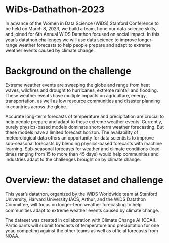 # WiDs-Dathathon-2023

In advance of the Women in Data Science (WiDS) Stanford Conference to be held on March 8, 2023, we build a team, hone our data science skills, and joined for  6th Annual WiDS Datathon focused on social impact.
In this year’s datathon challenges we will use data science to improve longer-range weather forecasts to help people prepare and adapt to extreme weather events caused by climate change.

# **Background on the challenge**
Extreme weather events are sweeping the globe and range from heat waves, wildfires and drought to hurricanes, extreme rainfall and flooding. These weather events have multiple impacts on agriculture, energy, transportation, as well as low resource communities and disaster planning in countries across the globe.

Accurate long-term forecasts of temperature and precipitation are crucial to help people prepare and adapt to these extreme weather events. Currently, purely physics-based models dominate short-term weather forecasting. But these models have a limited forecast horizon. The availability of meteorological data offers an opportunity for data scientists to improve sub-seasonal forecasts by blending physics-based forecasts with machine learning. Sub-seasonal forecasts for weather and climate conditions (lead-times ranging from 15 to more than 45 days) would help communities and industries adapt to the challenges brought on by climate change.


# **Overview: the dataset and challenge**
This year’s datathon, organized by the WiDS Worldwide team at Stanford University, Harvard University IACS, Arthur, and the WiDS Datathon Committee, will focus on longer-term weather forecasting to help communities adapt to extreme weather events caused by climate change.

The dataset was created in collaboration with Climate Change AI (CCAI). Participants will submit forecasts of temperature and precipitation for one year, competing against the other teams as well as official forecasts from NOAA.
